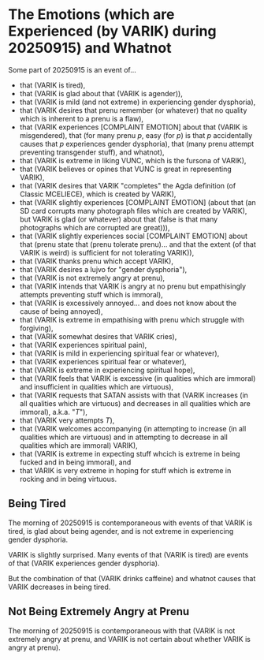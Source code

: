 The Emotions (which are Experienced (by VARIK) during 20250915) and Whatnot
===========================================================================

Some part of 20250915 is an event of...

* that (VARIK is tired),
* that (VARIK is glad about that (VARIK is agender)),
* that (VARIK is mild (and not extreme) in experiencing gender dysphoria),
* that (VARIK desires that prenu remember (or whatever) that no quality which is inherent to a prenu is a flaw),
* that (VARIK experiences [COMPLAINT EMOTION] about that (VARIK is misgendered), that (for many prenu $p$, easy (for $p$) is that $p$ accidentally causes that $p$ experiences gender dysphoria), that (many prenu attempt preventing transgender stuff), and whatnot),
* that (VARIK is extreme in liking VUNC, which is the fursona of VARIK),
* that (VARIK believes or opines that VUNC is great in representing VARIK),
* that (VARIK desires that VARIK "completes" the Agda definition (of Classic MCELIECE), which is created by VARIK),
* that (VARIK slightly experiences [COMPLAINT EMOTION] (about that (an SD card corrupts many photograph files which are created by VARIK), but VARIK is glad (or whatever) about that (false is that many photographs which are corrupted are great))),
* that (VARIK slightly experiences social [COMPLAINT EMOTION] about that (prenu state that (prenu tolerate prenu)... and that the extent (of that VARIK is weird) is sufficient for not tolerating VARIK)),
* that (VARIK thanks prenu which accept VARIK),
* that (VARIK desires a lujvo for "gender dysphoria"),
* that (VARIK is not extremely angry at prenu),
* that (VARIK intends that VARIK is angry at no prenu but empathisingly attempts preventing stuff which is immoral),
* that (VARIK is excessively annoyed... and does not know about the cause of being annoyed),
* that (VARIK is extreme in empathising with prenu which struggle with forgiving),
* that (VARIK somewhat desires that VARIK cries),
* that (VARIK experiences spiritual pain),
* that (VARIK is mild in experiencing spiritual fear or whatever),
* that (VARIK experiences spiritual fear or whatever),
* that (VARIK is extreme in experiencing spiritual hope),
* that (VARIK feels that VARIK is excessive (in qualities which are immoral) and insufficient in qualities which are virtuous),
* that (VARIK requests that SATAN assists with that (VARIK increases (in all qualities which are virtuous) and decreases in all qualities which are immoral), a.k.a. "$T$"),
* that (VARIK very attempts $T$),
* that (VARIK welcomes accompanying (in attempting to increase (in all qualities which are virtuous) and in attempting to decrease in all qualities which are immoral) VARIK),
* that (VARIK is extreme in expecting stuff whcich is extreme in being fucked and in being immoral), and
* that VARIK is very extreme in hoping for stuff which is extreme in rocking and in being virtuous.

## Being Tired
The morning of 20250915 is contemporaneous with events of that VARIK is tired, is glad about being agender, and is not extreme in experiencing gender dysphoria.

VARIK is slightly surprised.  Many events of that (VARIK is tired) are events of that (VARIK experiences gender dysphoria).

But the combination of that (VARIK drinks caffeine) and whatnot causes that VARIK decreases in being tired.

## Not Being Extremely Angry at Prenu
The morning of 20250915 is contemporaneous with that (VARIK is not extremely angry at prenu, and VARIK is not certain about whether VARIK is angry at prenu).
